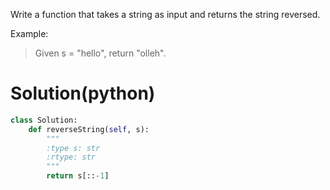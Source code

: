 Write a function that takes a string as input and returns the string reversed.

Example:
> Given s = "hello", return "olleh".

# Solution(python)
```python
class Solution:
    def reverseString(self, s):
        """
        :type s: str
        :rtype: str
        """
        return s[::-1]
```
